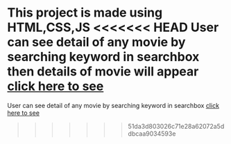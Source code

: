 This project is made using HTML,CSS,JS
<<<<<<< HEAD
User can see detail of any movie by searching keyword in searchbox then details of movie will appear
[click here to see]()
=======
User can see detail of any movie by searching keyword in searchbox
[click here to see](https://tigerbhai16.github.io/movieApp/index.html)
>>>>>>> 51da3d803026c71e28a62072a5ddbcaa9034593e
